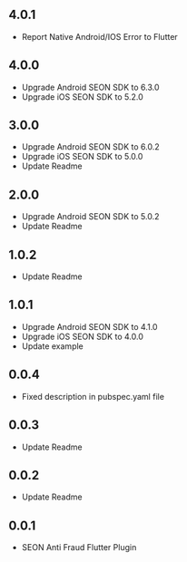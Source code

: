 ## 4.0.1

- Report Native Android/IOS Error to Flutter

## 4.0.0

- Upgrade Android SEON SDK to 6.3.0
- Upgrade iOS SEON SDK to 5.2.0

## 3.0.0

- Upgrade Android SEON SDK to 6.0.2
- Upgrade iOS SEON SDK to 5.0.0
- Update Readme

## 2.0.0

- Upgrade Android SEON SDK to 5.0.2
- Update Readme

## 1.0.2

- Update Readme

## 1.0.1

- Upgrade Android SEON SDK to 4.1.0
- Upgrade iOS SEON SDK to 4.0.0
- Update example

## 0.0.4

- Fixed description in pubspec.yaml file

## 0.0.3

- Update Readme

## 0.0.2

- Update Readme

## 0.0.1

- SEON Anti Fraud Flutter Plugin
